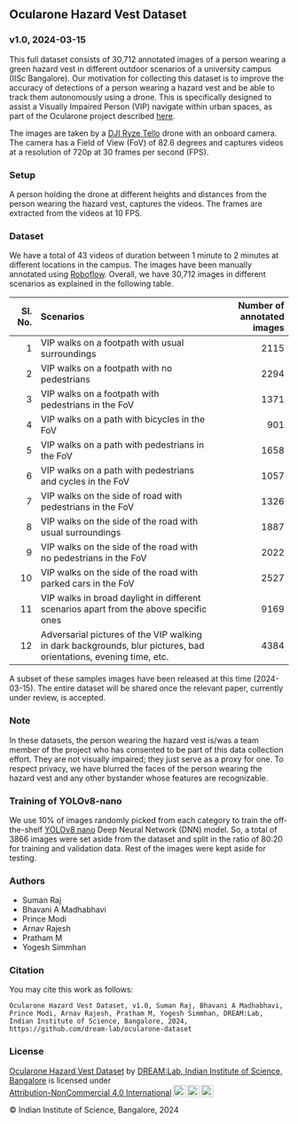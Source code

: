 ## Ocularone Hazard Vest Dataset
### v1.0, 2024-03-15

This full dataset consists of 30,712 annotated images of a person wearing a green hazard vest in different outdoor scenarios of a university campus (IISc Bangalore). Our motivation for collecting this dataset is to improve the accuracy of detections of a person wearing a hazard vest and be able to track them autonomously using a drone. This is specifically designed to assist a Visually Impaired Person (VIP) navigate within urban spaces, as part of the Ocularone project described [here](https://dl.acm.org/doi/abs/10.1145/3544549.3585863). 

The images are taken by a [DJI Ryze Tello](https://www.ryzerobotics.com/tello) drone with an onboard camera. The camera has a Field of View (FoV) of 82.6 degrees and captures videos at a resolution of 720p at 30 frames per second (FPS).

### Setup
A person holding the drone at different heights and distances from the person wearing the hazard vest, captures the videos. The frames are extracted from the videos at 10 FPS. 

### Dataset
We have a total of 43 videos of duration between 1 minute to 2 minutes at different locations in the campus. The images have been manually annotated using [Roboflow](https://roboflow.com/). Overall, we have 30,712 images in different scenarios as explained in the following table. 

| Sl. No. | Scenarios | Number of annotated images | 
|  ---:  |  :---         |     ---:       |        
| 1 | VIP walks on a footpath with usual surroundings | 2115   | 
| 2 | VIP walks on a footpath with no pedestrians | 2294 | 
| 3 | VIP walks on a footpath with pedestrians in the FoV | 1371 | 
| 4 | VIP walks on a path with bicycles in the FoV | 901 | 
| 5 | VIP walks on a path with pedestrians in the FoV | 1658 | 
| 6 | VIP walks on a path with pedestrians and cycles in the FoV | 1057 | 
| 7 | VIP walks on the side of road with pedestrians in the FoV | 1326 | 
| 8 | VIP walks on the side of the road with usual surroundings | 1887 | 
| 9 | VIP walks on the side of the road with no pedestrians in the FoV | 2022 | 
| 10 | VIP walks on the side of the road with parked cars in the FoV | 2527 | 
| 11 | VIP walks in broad daylight in different scenarios apart from the above specific ones | 9169 | 
| 12 | Adversarial pictures of the VIP walking in dark backgrounds, blur pictures, bad orientations, evening time, etc. | 4384 |  

A subset of these samples images have been released at this time (2024-03-15). The entire dataset will be shared once the relevant paper, currently under review, is accepted.

### Note
In these datasets, the person wearing the hazard vest is/was a team member of the project who has consented to be part of this data collection effort. They are not visually impaired; they just serve as a proxy for one. To respect privacy, we have blurred the faces of the person wearing the hazard vest and any other bystander whose features are recognizable.

### Training of YOLOv8-nano
We use 10% of images randomly picked from each category to train the off-the-shelf [YOLOv8 nano](https://docs.ultralytics.com/) Deep Neural Network (DNN) model. So, a total of 3866 images were set aside from the dataset and split in the ratio of 80:20 for training and validation data. Rest of the images were kept aside for testing.

### Authors
* Suman Raj
* Bhavani A Madhabhavi
* Prince Modi
* Arnav Rajesh
* Pratham M
* Yogesh Simmhan

### Citation
You may cite this work as follows:

``Ocularone Hazard Vest Dataset, v1.0, Suman Raj, Bhavani A Madhabhavi, Prince Modi, Arnav Rajesh, Pratham M, Yogesh Simmhan, DREAM:Lab, Indian Institute of Science, Bangalore, 2024, https://github.com/dream-lab/ocularone-dataset``

### License

 <p xmlns:cc="http://creativecommons.org/ns#" xmlns:dct="http://purl.org/dc/terms/"><a property="dct:title" rel="cc:attributionURL" href="https://github.com/dream-lab/ocularone-dataset">Ocularone Hazard Vest Dataset</a> by <a rel="cc:attributionURL dct:creator" property="cc:attributionName" href="https://dream-lab.in/">DREAM:Lab, Indian Institute of Science, Bangalore</a> is licensed under <a href="http://creativecommons.org/licenses/by-nc/4.0/?ref=chooser-v1" target="_blank" rel="license noopener noreferrer" style="display:inline-block;">Attribution-NonCommercial 4.0 International<img style="height:22px!important;margin-left:3px;vertical-align:text-bottom;" src="https://mirrors.creativecommons.org/presskit/icons/cc.svg?ref=chooser-v1"><img style="height:22px!important;margin-left:3px;vertical-align:text-bottom;" src="https://mirrors.creativecommons.org/presskit/icons/by.svg?ref=chooser-v1"><img style="height:22px!important;margin-left:3px;vertical-align:text-bottom;" src="https://mirrors.creativecommons.org/presskit/icons/nc.svg?ref=chooser-v1"></a></p> 
 
&copy; Indian Institute of Science, Bangalore, 2024
